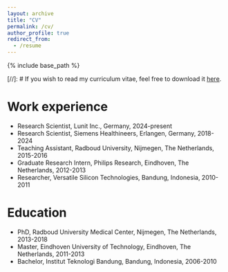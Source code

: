 ```yaml
---
layout: archive
title: "CV"
permalink: /cv/
author_profile: true
redirect_from:
  - /resume
---
```


{% include base_path %}

[//]: # If you wish to read my curriculum vitae, feel free to download it [here](https://arnaudsetio.github.io/files/cv_arnaudsetio_2024.pdf).

Work experience
======

* Research Scientist, Lunit Inc., Germany, 2024-present
* Research Scientist, Siemens Healthineers, Erlangen, Germany, 2018-2024
* Teaching Assistant, Radboud University, Nijmegen, The Netherlands, 2015-2016
* Graduate Research Intern, Philips Research, Eindhoven, The Netherlands, 2012-2013
* Researcher, Versatile Silicon Technologies, Bandung, Indonesia, 2010-2011

Education
======
* PhD, Radboud University Medical Center, Nijmegen, The Netherlands, 2013-2018
* Master, Eindhoven University of Technology, Eindhoven, The Netherlands, 2011-2013
* Bachelor, Institut Teknologi Bandung, Bandung, Indonesia, 2006-2010
